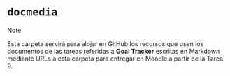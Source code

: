 # `docmedia`

> [!NOTE]
> Esta carpeta servirá para alojar en GitHub los recursos que usen los documentos de las tareas referidas a **Goal Tracker** escritas en Markdown mediante URLs a esta carpeta para entregar en Moodle a partir de la Tarea 9.